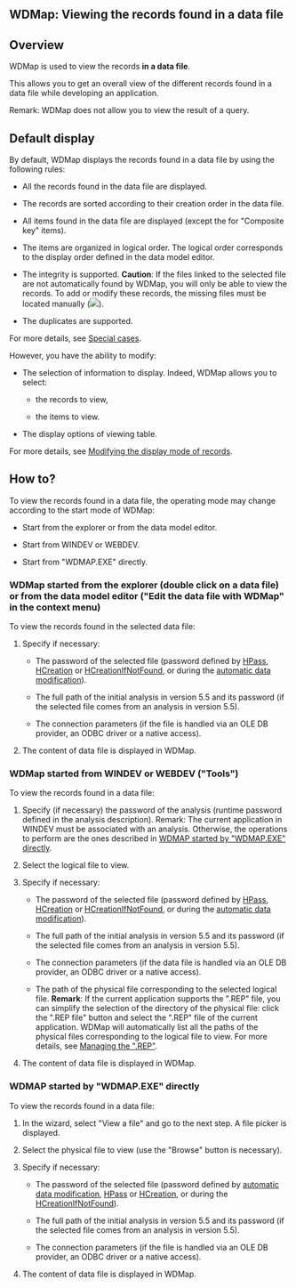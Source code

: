 
## WDMap: Viewing the records found in a data file
			



<a name="NOTE1"></a>
<a name="NOTE1_1"></a>


## Overview
<a name="overview_ELTTEXTE000202"></a>
WDMap is used to view the records **in a data file**. 

This allows you to get an overall view of the different records found in a data file while developing an application.

Remark: WDMap does not allow you to view the result of a query. 

<a name="NOTE2"></a>
<a name="NOTE2_1"></a>


## Default display
<a name="default_display_ELTTEXTE000226"></a>
By default, WDMap displays the records found in a data file by using the following rules:

- All the records found in the data file are displayed.

- The records are sorted according to their creation order in the data file.

- All items found in the data file are displayed (except the for "Composite key" items).

- The items are organized in logical order. The logical order corresponds to the display order defined in the data model editor.

- The integrity is supported. 
	**Caution**: If the files linked to the selected file are not automatically found by WDMap, you will only be able to view the records. To add or modify these records, the missing files must be located manually (![](https://doc.pcsoft.fr/en-US/images/image.awp?langid=3&name=IconeGestionIntegrite.gif)).

- The duplicates are supported.




For more details, see [Special cases](../WDMap/3517005.md).

However, you have the ability to modify:

- The selection of information to display. Indeed, WDMap allows you to select:

	- the records to view,

	- the items to view.




- The display options of viewing table.




For more details, see [Modifying the display mode of records](../WDMap/3517011.md).

<a name="NOTE3"></a>
<a name="NOTE3_1"></a>


## How to?
<a name="how_ELTTEXTE000250"></a>
To view the records found in a data file, the operating mode may change according to the start mode of WDMap:

- Start from the explorer or from the data model editor.

- Start from WINDEV or WEBDEV.

- Start from "WDMAP.EXE" directly.



<a name="NOTE3_2"></a>


### WDMap started from the explorer (double click on a data file) or from the data model editor ("Edit the data file with WDMap" in the context menu)
<a name="wdmap_started_from_the_explorer_double_click_data_file_from_the_data_model_editor_edit_the_data_file_with_wdmap_the_context_menu_ELTPARAGRAPHE000067"></a>

To view the records found in the selected data file:

1. Specify if necessary:

	- The password of the selected file (password defined by [HPass](../WDLang4/3044108.md), [HCreation](../WDLang4/3044255.md) or [HCreationIfNotFound](../WDLang4/3044254.md), or during the [automatic data modification](../WDLang4/3044195.md)).

	- The full path of the initial analysis in version 5.5 and its password (if the selected file comes from an analysis in version 5.5).

	- The connection parameters (if the file is handled via an OLE DB provider, an ODBC driver or a native access).




2. The content of data file is displayed in WDMap.



<a name="NOTE3_3"></a>


### WDMap started from WINDEV or WEBDEV ("Tools")
<a name="wdmap_started_from_windev_webdev_tools_ELTPARAGRAPHE000093"></a>

To view the records found in a data file:

1. Specify (if necessary) the password of the analysis (runtime password defined in the analysis description).
	Remark: The current application in WINDEV must be associated with an analysis. Otherwise, the operations to perform are the ones described in [WDMAP started by "WDMAP.EXE" directly](#NOTE3_4).

2. Select the logical file to view.

3. Specify if necessary:

	- The password of the selected file (password defined by [HPass](../WDLang4/3044108.md), [HCreation](../WDLang4/3044255.md) or [HCreationIfNotFound](../WDLang4/3044254.md), or during the [automatic data modification](../WDLang4/3044195.md)).

	- The full path of the initial analysis in version 5.5 and its password (if the selected file comes from an analysis in version 5.5).

	- The connection parameters (if the data file is handled via an OLE DB provider, an ODBC driver or a native access).

	- The path of the physical file corresponding to the selected logical file.
			**Remark**: If the current application supports the ".REP" file, you can simplify the selection of the directory of the physical file: click the ".REP file" button and select the ".REP" file of the current application. WDMap will automatically list all the paths of the physical files corresponding to the logical file to view. For more details, see [Managing the ".REP"](../WDLang4/3044186.md).




4. The content of data file is displayed in WDMap.



<a name="NOTE3_4"></a>


### WDMAP started by "WDMAP.EXE" directly
<a name="wdmap_started_wdmapexe_directly_ELTPARAGRAPHE000132"></a>

To view the records found in a data file:

1. In the wizard, select "View a file" and go to the next step. A file picker is displayed.

2. Select the physical file to view (use the "Browse" button is necessary).

3. Specify if necessary:

	- The password of the selected file (password defined by [automatic data modification](../WDLang4/3044195.md), [HPass](../WDLang4/3044108.md) or [HCreation](../WDLang4/3044255.md), or during the [HCreationIfNotFound](../WDLang4/3044254.md)).

	- The full path of the initial analysis in version 5.5 and its password (if the selected file comes from an analysis in version 5.5).

	- The connection parameters (if the file is handled via an OLE DB provider, an ODBC driver or a native access).




4. The content of data file is displayed in WDMap.





